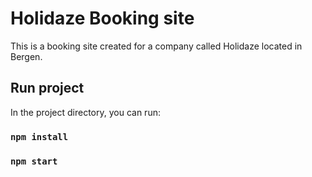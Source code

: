 # Holidaze Booking site

This is a booking site created for a company called Holidaze located in Bergen.

## Run project

In the project directory, you can run:

### `npm install`


### `npm start`

